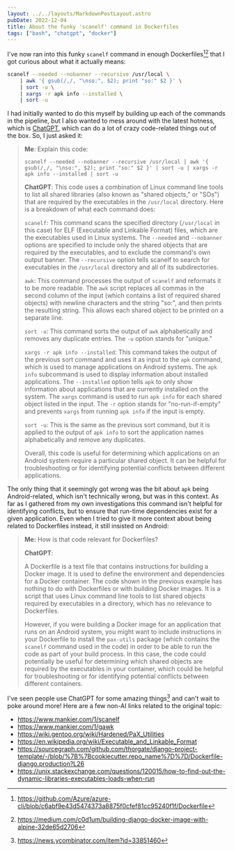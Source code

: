 ```yaml
---
layout: ../../layouts/MarkdownPostLayout.astro
pubDate: 2022-12-04
title: About the funky 'scanelf' command in Dockerfiles
tags: ["bash", "chatgpt", "docker"]
---
```

I've now ran into this funky `scanelf` command in enough Dockerfiles[^1][^2] that I got curious about what it actually means:

```bash frame="none"
scanelf --needed --nobanner --recursive /usr/local \
    | awk '{ gsub(/,/, "\nso:", $2); print "so:" $2 }' \
    | sort -u \
    | xargs -r apk info --installed \
    | sort -u
```

I had initially wanted to do this myself by building up each of the commands in the pipeline, but I also wanted to mess around with the latest hotness, which is [ChatGPT](https://chat.openai.com/chat), which can do a lot of crazy code-related things out of the box. So, I just asked it:

> **Me**: Explain this code:
>
> `scanelf --needed --nobanner --recursive /usr/local | awk '{ gsub(/,/, "\nso:", $2); print "so:" $2 }' | sort -u | xargs -r apk info --installed | sort -u`
>
> **ChatGPT**:
> This code uses a combination of Linux command line tools to list all shared libraries (also known as "shared objects," or "SOs") that are required by the executables in the `/usr/local` directory. Here is a breakdown of what each command does:
>
> `scanelf`: This command scans the specified directory (`/usr/local` in this case) for ELF (Executable and Linkable Format) files, which are the executables used in Linux systems. The `--needed` and `--nobanner` options are specified to include only the shared objects that are required by the executables, and to exclude the command's own output banner. The `--recursive` option tells scanelf to search for executables in the `/usr/local` directory and all of its subdirectories.
>
> `awk`: This command processes the output of `scanelf` and reformats it to be more readable. The `awk` script replaces all commas in the second column of the input (which contains a list of required shared objects) with newline characters and the string "so:", and then prints the resulting string. This allows each shared object to be printed on a separate line.
>
> `sort -u`: This command sorts the output of `awk` alphabetically and removes any duplicate entries. The `-u` option stands for "unique."
>
> `xargs -r apk info --installed`: This command takes the output of the previous sort command and uses it as input to the `apk` command, which is used to manage applications on Android systems. The `apk info` subcommand is used to display information about installed applications. The `--installed` option tells `apk` to only show information about applications that are currently installed on the system. The `xargs` command is used to run `apk info` for each shared object listed in the input. The `-r` option stands for "no-run-if-empty" and prevents `xargs` from running `apk info` if the input is empty.
>
> `sort -u`: This is the same as the previous sort command, but it is applied to the output of `apk info` to sort the application names alphabetically and remove any duplicates.
>
> Overall, this code is useful for determining which applications on an Android system require a particular shared object. It can be helpful for troubleshooting or for identifying potential conflicts between different applications.

The only thing that it seemingly got wrong was the bit about `apk` being Android-related, which isn't technically wrong, but was in this context. As far as I gathered from my own investigations this command isn't helpful for identifying conflicts, but to ensure that run-time dependencies exist for a given application. Even when I tried to give it more context about being related to Dockerfiles instead, it still insisted on Android:

> **Me:** How is that code relevant for Dockerfiles?
>
> **ChatGPT**:
>
> A Dockerfile is a text file that contains instructions for building a Docker image. It is used to define the environment and dependencies for a Docker container. The code shown in the previous example has nothing to do with Dockerfiles or with building Docker images. It is a script that uses Linux command line tools to list shared objects required by executables in a directory, which has no relevance to Dockerfiles.
>
> However, if you were building a Docker image for an application that runs on an Android system, you might want to include instructions in your Dockerfile to install the `pax-utils` package (which contains the `scanelf` command used in the code) in order to be able to run the code as part of your build process. In this case, the code could potentially be useful for determining which shared objects are required by the executables in your container, which could be helpful for troubleshooting or for identifying potential conflicts between different containers.

I've seen people use ChatGPT for some amazing things[^3] and can't wait to poke around more! Here are a few non-AI links related to the original topic:

- <https://www.mankier.com/1/scanelf>
- <https://www.mankier.com/1/gawk>
- <https://wiki.gentoo.org/wiki/Hardened/PaX_Utilities>
- <https://en.wikipedia.org/wiki/Executable_and_Linkable_Format>
- <https://sourcegraph.com/github.com/thorgate/django-project-template/-/blob/%7B%7Bcookiecutter.repo_name%7D%7D/Dockerfile-django.production?L26>
- <https://unix.stackexchange.com/questions/120015/how-to-find-out-the-dynamic-libraries-executables-loads-when-run>

[^1]: <https://github.com/Azure/azure-cli/blob/c6abf9e43d5474373a8875f0cfef81cc95240f1f/Dockerfile>
[^2]: <https://medium.com/c0d1um/building-django-docker-image-with-alpine-32de65d2706>
[^3]: <https://news.ycombinator.com/item?id=33851460>
